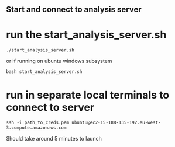 ## Start and connect to analysis server


# run the start_analysis_server.sh
```
./start_analysis_server.sh
```
or if running on ubuntu windows subsystem
```
bash start_analysis_server.sh
```

# run in separate local terminals to connect to server
```
ssh -i path_to_creds.pem ubuntu@ec2-15-188-135-192.eu-west-3.compute.amazonaws.com   
```
Should take around 5 minutes to launch